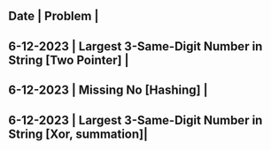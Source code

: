 Date		|		 Problem										|
---------------------------------------------------------------------
6-12-2023	| Largest 3-Same-Digit Number in String	[Two Pointer]	|
---------------------------------------------------------------------
6-12-2023	| Missing No [Hashing]									|
---------------------------------------------------------------------
6-12-2023	| Largest 3-Same-Digit Number in String [Xor, summation]|
---------------------------------------------------------------------